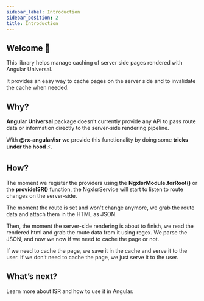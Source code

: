 ```yaml
---
sidebar_label: Introduction
sidebar_position: 2
title: Introduction
---
```


## Welcome 🙌

This library helps manage caching of server side pages rendered with Angular Universal.

It provides an easy way to cache pages on the server side and to invalidate the cache when needed.

## Why?

**Angular Universal** package doesn't currently provide any API to pass route data or information directly to the server-side rendering pipeline.

With **@rx-angular/isr** we provide this functionality by doing some **tricks under the hood** ⚡️.

## How?

The moment we register the providers using the **NgxIsrModule.forRoot()** or the **provideISR()**
function, the NgxIsrService will start to listen to route changes on the server-side.

The moment the route is set and won't change anymore, we grab the route data and attach them in the HTML as JSON.

Then, the moment the server-side rendering is about to finish, we read the rendered html and grab the route data from it using regex. We parse the JSON, and now we now if we need to cache the page or not.

If we need to cache the page, we save it in the cache and serve it to the user. If we
don’t need to cache the page, we just serve it to the user.

## What’s next?

Learn more about ISR and how to use it in Angular.
